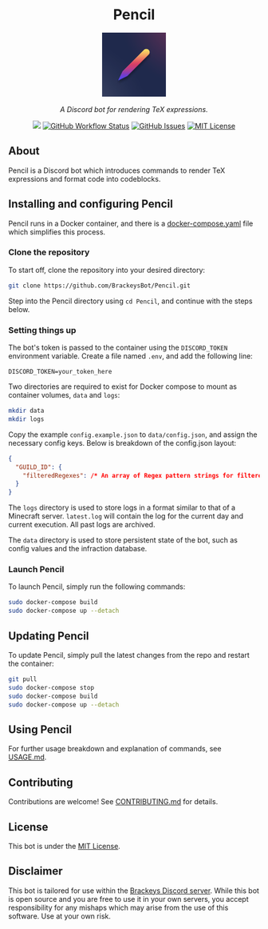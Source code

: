<h1 align="center">Pencil</h1>
<p align="center"><img src="icon.png" width="128"></p>
<p align="center"><i>A Discord bot for rendering TeX expressions.</i></p>
<p align="center">
<a href="https://github.com/BrackeysBot/Pencil/releases"><img src="https://img.shields.io/github/v/release/BrackeysBot/Pencil?include_prereleases"></a>
<a href="https://github.com/BrackeysBot/Pencil/actions/workflows/dotnet.yml"><img src="https://img.shields.io/github/actions/workflow/status/BrackeysBot/Pencil/dotnet.yml" alt="GitHub Workflow Status" title="GitHub Workflow Status"></a>
<a href="https://github.com/BrackeysBot/Pencil/issues"><img src="https://img.shields.io/github/issues/BrackeysBot/Pencil" alt="GitHub Issues" title="GitHub Issues"></a>
<a href="https://github.com/BrackeysBot/Pencil/blob/main/LICENSE.md"><img src="https://img.shields.io/github/license/BrackeysBot/Pencil" alt="MIT License" title="MIT License"></a>
</p>

## About
Pencil is a Discord bot which introduces commands to render TeX expressions and format code into codeblocks.

## Installing and configuring Pencil
Pencil runs in a Docker container, and there is a [docker-compose.yaml](docker-compose.yaml) file which simplifies this process.

### Clone the repository
To start off, clone the repository into your desired directory:
```bash
git clone https://github.com/BrackeysBot/Pencil.git
```
Step into the Pencil directory using `cd Pencil`, and continue with the steps below.

### Setting things up
The bot's token is passed to the container using the `DISCORD_TOKEN` environment variable. Create a file named `.env`, and add the following line:
```
DISCORD_TOKEN=your_token_here
```

Two directories are required to exist for Docker compose to mount as container volumes, `data` and `logs`:
```bash
mkdir data
mkdir logs
```
Copy the example `config.example.json` to `data/config.json`, and assign the necessary config keys. Below is breakdown of the config.json layout:
```json
{
  "GUILD_ID": {
    "filteredRegexes": /* An array of Regex pattern strings for filtered expressions */
  }
}
```
The `logs` directory is used to store logs in a format similar to that of a Minecraft server. `latest.log` will contain the log for the current day and current execution. All past logs are archived.

The `data` directory is used to store persistent state of the bot, such as config values and the infraction database.

### Launch Pencil
To launch Pencil, simply run the following commands:
```bash
sudo docker-compose build
sudo docker-compose up --detach
```

## Updating Pencil
To update Pencil, simply pull the latest changes from the repo and restart the container:
```bash
git pull
sudo docker-compose stop
sudo docker-compose build
sudo docker-compose up --detach
```

## Using Pencil
For further usage breakdown and explanation of commands, see [USAGE.md](USAGE.md).

## Contributing
Contributions are welcome! See [CONTRIBUTING.md](CONTRIBUTING.md) for details.

## License
This bot is under the [MIT License](LICENSE.md).

## Disclaimer
This bot is tailored for use within the [Brackeys Discord server](https://discord.gg/brackeys). While this bot is open source and you are free to use it in your own servers, you accept responsibility for any mishaps which may arise from the use of this software. Use at your own risk.
